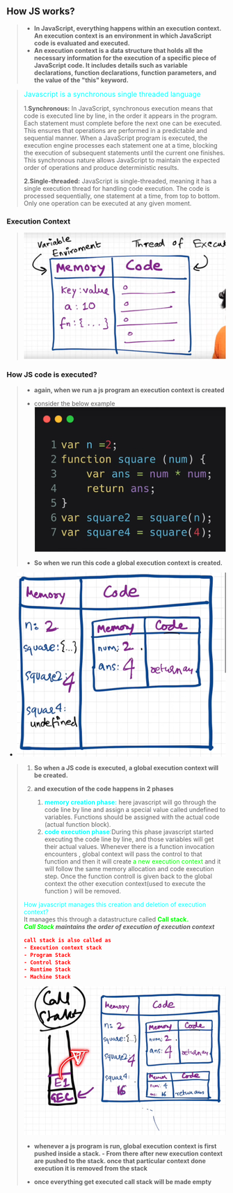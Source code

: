## How JS works?

> - **In JavaScript, everything happens within an execution context. An execution context is an environment in which JavaScript code is evaluated and executed.**
> - **An execution context is a data structure that holds all the necessary information for the execution of a specific piece of JavaScript code. It includes details such as variable declarations, function declarations, function parameters, and the value of the "this" keyword.**

> <span style="color:aqua;font-size:16px">Javascript is a synchronous single threaded language</span>
>
> 1.**Synchronous:** In JavaScript, synchronous execution means that code is executed line by line, in the order it appears in the program. Each statement must complete before the next one can be executed. This ensures that operations are performed in a predictable and sequential manner.
> When a JavaScript program is executed, the execution engine processes each statement one at a time, blocking the execution of subsequent statements until the current one finishes. This synchronous nature allows JavaScript to maintain the expected order of operations and produce deterministic results.
>
> **2.Single-threaded:** JavaScript is single-threaded, meaning it has a single execution thread for handling code execution. The code is processed sequentially, one statement at a time, from top to bottom. Only one operation can be executed at any given moment.

### Execution Context

> ![exec-context](./ss/1.png)

### How JS code is executed?

> - **again, when we run a js program an execution context is created**
> - consider the below example
>   ![example](./ss/ex-1.png)
>
> - **So when we run this code a global execution context is created.**

- ![working](./ss/working.png)

> 1.  **So when a JS code is executed, a global execution context will be created.**
> 2.  **and execution of the code happens in 2 phases**
>
>     1.  <span style="color:aqua">**memory creation phase:**</span> here javascript will go through the code line by line and assign a special value called undefined to variables. Functions should be assigned with the actual code (actual function block).
>     2.  <span style="color:aqua">**code execution phase**:</span>During this phase javascript started executing the code line by line, and those variables will get their actual values. Whenever there is a function invocation encounters , global context will pass the control to that function and then it will create <span style="color:lime">a new execution context</span> and it will follow the same memory allocation and code execution step. Once the function controll is given back to the global context the other execution context(used to execute the function ) will be removed.
>
> <span style="color:aqua">How javascript manages this creation and deletion of execution context?  
> </span> It manages this through a datastructure called
> <span style="color:lime">**Call stack.**</span>  
> **<span style="color:lime">_Call Stack</span> maintains the order of execution of execution context_**
>
> ```json
> call stack is also called as
> - Execution context stack
> - Program Stack
> - Control Stack
> - Runtime Stack
> - Machine Stack
> ```
>
> ![call-stack](./ss/call-stack.png)
>
> - **whenever a js program is run, global execution context is first pushed inside a stack. - From there after new execution context are pushed to the stack. once that particular context done execution it is removed from the stack**
>
> - **once everything get executed call stack will be made empty**
